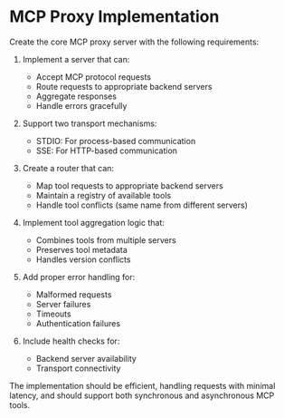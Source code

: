 # MCP Proxy Implementation

Create the core MCP proxy server with the following requirements:

1. Implement a server that can:
   - Accept MCP protocol requests
   - Route requests to appropriate backend servers
   - Aggregate responses
   - Handle errors gracefully

2. Support two transport mechanisms:
   - STDIO: For process-based communication
   - SSE: For HTTP-based communication

3. Create a router that can:
   - Map tool requests to appropriate backend servers
   - Maintain a registry of available tools
   - Handle tool conflicts (same name from different servers)

4. Implement tool aggregation logic that:
   - Combines tools from multiple servers
   - Preserves tool metadata
   - Handles version conflicts

5. Add proper error handling for:
   - Malformed requests
   - Server failures
   - Timeouts
   - Authentication failures

6. Include health checks for:
   - Backend server availability
   - Transport connectivity

The implementation should be efficient, handling requests with minimal latency, and should support both synchronous and asynchronous MCP tools.
